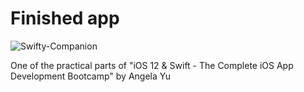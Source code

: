 # Finished app

![Swifty-Companion](https://github.com/serjkarev/Swifty-Companion/blob/master/demo/SwiftyCompanionMovie.gif)

One of the practical parts of "iOS 12 & Swift - The Complete iOS App Development Bootcamp" by Angela Yu
